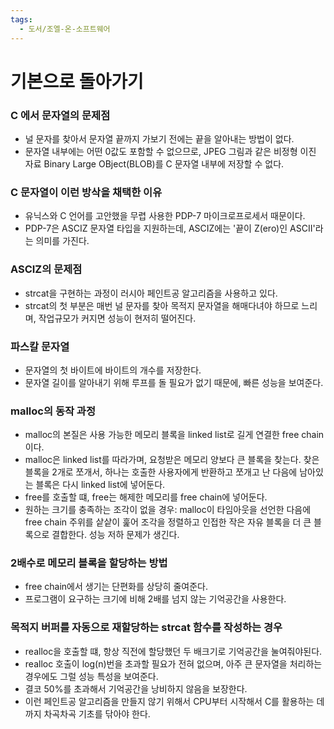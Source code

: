 ```yaml
---
tags:
  - 도서/조엘-온-소프트웨어
---
```


# 기본으로 돌아가기

### C 에서 문자열의 문제점

- 널 문자를 찾아서 문자열 끝까지 가보기 전에는 끝을 알아내는 방법이 없다.
- 문자열 내부에는 어떤 0값도 포함할 수 없으므로, JPEG 그림과 같은 비정형 이진 자료 Binary Large OBject(BLOB)를 C 문자열 내부에 저장할 수 없다.

### C 문자열이 이런 방삭을 채택한 이유

- 유닉스와 C 언어를 고안했을 무렵 사용한 PDP-7 마이크로프로세서 때문이다.
- PDP-7은 ASCIZ 문자열 타입을 지원하는데, ASCIZ에는 '끝이 Z(ero)인 ASCII'라는 의미를 가진다. 

### ASCIZ의 문제점

- strcat을 구현하는 과정이 러시아 페인트공 알고리즘을 사용하고 있다.
- strcat의 첫 부분은 매번 널 문자를 찾아 목적지 문자열을 해매다녀야 하므로 느리며, 작업규모가 커지면 성능이 현저히 떨어진다.

### 파스칼 문자열

- 문자열의 첫 바이트에 바이트의 개수를 저장한다.
- 문자열 길이를 알아내기 위해 루프를 돌 필요가 없기 때문에, 빠른 성능을 보여준다.

### malloc의 동작 과정

- malloc의 본질은 사용 가능한 메모리 블록을 linked list로 길게 연결한 free chain이다.
- malloc은 linked list를 따라가며, 요청받은 메모리 양보다 큰 블록을 찾는다. 찾은 블록을 2개로 쪼개서, 하나는 호출한 사용자에게 반환하고 쪼개고 난 다음에 남아있는 블록은 다시 linked list에 넣어둔다.
- free를 호출할 떄, free는 해제한 메모리를 free chain에 넣어둔다.
- 원하는 크기를 충족하는 조각이 없을 경우: malloc이 타임아웃을 선언한 다음에 free chain 주위를 샅샅이 훑어 조각을 정렬하고 인접한 작은 자유 블록을 더 큰 블록으로 결합한다. 성능 저하 문제가 생긴다.

### 2배수로 메모리 블록을 할당하는 방법

- free chain에서 생기는 단편화를 상당히 줄여준다.
- 프로그램이 요구하는 크기에 비해 2배를 넘지 않는 기억공간을 사용한다.

### 목적지 버퍼를 자동으로 재할당하는 strcat  함수를 작성하는 경우

- realloc을 호출할 떄, 항상 직전에 할당했던 두 배크기로 기억공간을 눌여줘야된다.
- realloc 호출이 log(n)번을 초과할 필요가 전혀 없으며, 아주 큰 문자열을 처리하는 경우에도 그럴 성능 특성을 보여준다.
- 결코 50%를 초과해서 기억공간을 낭비하지 않음을 보장한다.
- 이런 페인트공 알고리즘을 만들지 않기 위해서 CPU부터 시작해서 C를 활용하는 데까지 차곡차곡 기초를 닦아야 한다. 